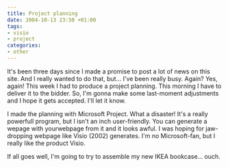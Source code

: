 ```yaml
---
title: Project planning
date: 2004-10-13 23:50 +01:00
tags:
- visio
- project
categories:
- other
---
```

It's been three days since I made a promise to post a lot of news on this site. And I really wanted to do that, but... I've been really busy. Again? Yes, again!
This week I had to produce a project planning. This morning I have to deliver it to the bidder. So, I'm gonna make some last-moment adjustments and I hope it gets accepted. I'll let it know.

I made the planning with Microsoft Project. What a disaster! It's a really powerfull program, but I isn't an inch user-friendly. You can generate a wepage with yourwebpage from it and it looks awful. I was hoping for jaw-dropping webpage like Visio (2002) generates. I'm no Microsoft-fan, but I really like the product Visio.

If all goes well, I'm going to try to assemble my new IKEA bookcase... ouch.